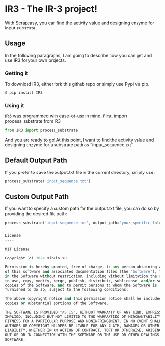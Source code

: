 # IR3 - The IR-3 project!

With Scrapeasy, you can find the activity value and designing enzyme for input substrate.

## Usage

In the following paragraphs, I am going to describe how you can get and use IR3 for your own projects.

###  Getting it

To download IR3, either fork this github repo or simply use Pypi via pip.
```sh
$ pip install IR3
```

### Using it

IR3 was programmed with ease-of-use in mind. First, import process_substrate from IR3

```Python
from IR3 import process_substrate
```

And you are ready to go! At this point, I want to find the activity value and designing enzyme for a substrate path as "input_sequence.txt"

## Default Output Path

If you prefer to save the output.txt file in the current directory, simply use:

```Python
process_substrate('input_sequence.txt')
```

## Custom Output Path

If you want to specify a custom path for the output.txt file, you can do so by providing the desired file path:

```Python
process_substrate('input_sequence.txt', output_path='your_specific_folder_path/output.txt')


License
----

MIT License

Copyright (c) 2024 Xinxin Yu

Permission is hereby granted, free of charge, to any person obtaining a copy
of this software and associated documentation files (the "Software"), to deal
in the Software without restriction, including without limitation the rights
to use, copy, modify, merge, publish, distribute, sublicense, and/or sell
copies of the Software, and to permit persons to whom the Software is
furnished to do so, subject to the following conditions:

The above copyright notice and this permission notice shall be included in all
copies or substantial portions of the Software.

THE SOFTWARE IS PROVIDED "AS IS", WITHOUT WARRANTY OF ANY KIND, EXPRESS OR
IMPLIED, INCLUDING BUT NOT LIMITED TO THE WARRANTIES OF MERCHANTABILITY,
FITNESS FOR A PARTICULAR PURPOSE AND NONINFRINGEMENT. IN NO EVENT SHALL THE
AUTHORS OR COPYRIGHT HOLDERS BE LIABLE FOR ANY CLAIM, DAMAGES OR OTHER
LIABILITY, WHETHER IN AN ACTION OF CONTRACT, TORT OR OTHERWISE, ARISING FROM,
OUT OF OR IN CONNECTION WITH THE SOFTWARE OR THE USE OR OTHER DEALINGS IN THE
SOFTWARE.


